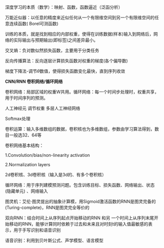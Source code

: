 



深度学习的本质（数学）：映射、函数，函数逼近（泛函分析）

万能近似器：以任意的精度来近似任何从一个有限维空间到另一个有限维空间的任意连续函数( Borel可测函数)

训练的本质，就是找到相应的内部权重，使得在训练数据(样本)输入到网络后，网络的实际输出与预期输出(即标签)之间差异最小。

交叉熵：负对数似然损失函数，主要用于分类任务

反向传播算法：反向逐层计算损失函数对权重的梯度(各个偏导数)

梯度下降法-调节$\theta$数值，使得损失函数变化最快，直到序列收敛

**CNN/RNN 卷积网络/循环网络**

卷积网络：局部区域的权重W共用。循环网络：每一个时间步处理时，权重共享，用于时间序列的预测。

人工神经元 调节权重 多层人工神经网络 

Softmax处理

卷积运算：输入多维数组的数据，卷积核也为多维数组，参数由学习算法得到，数目一般选32、64等

卷积网络基本结构：

1.Convolution/bias/non-linearity activation

2.Normalization layers

2d卷积核、3d卷积核（输入是3d的、有多个卷积核）

循环网络：用于序列建模预测问题。包含训练目标、损失函数、网络输出、状态(隐藏单元) 、网络输入

图灵机：艾伦·图灵提出的抽象计算模，用Sigmoid激活函数的RNN是图灵完备的(Turing-complete)，RNN是图灵完全等价的

双向RNN：结合时间上从序列起点开始移动的RNN 和另 一个时间上从序列末尾开始移动的RNN，能够计算同时依赖于过去和未来且对时刻t的输入值最敏感的表示，用于手写识别和语音识别

语音识别：利用到贝叶斯公式、声学模型、语言模型